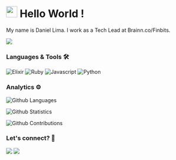 # <h1><img src="https://emojis.slackmojis.com/emojis/images/1531849430/4246/blob-sunglasses.gif?1531849430" width="30"/> Hello World ! </h1>

My name is Daniel Lima. I work as a Tech Lead at Brainn.co/Finbits.

![](http://estruyf-github.azurewebsites.net/api/VisitorHit?user=Danielwsx64&repo=Danielwsx64&countColorcountColor)

### Languages & Tools 🛠

![Elixir](https://img.shields.io/badge/-Elixir-05122A?style=flat&color=green)&nbsp;![Ruby](https://img.shields.io/badge/-Ruby-05122A?style=flat&color=green)&nbsp;![Javascript](https://img.shields.io/badge/-Javascript-05122A?style=flat&color=green)&nbsp;![Python](https://img.shields.io/badge/-Python-05122A?style=flat&color=green)&nbsp;

### Analytics ⚙️

![Github Languages](https://github-readme-stats.vercel.app/api/top-langs/?username=Danielwsx64&layout=compact&count_private=true)

![Github Statistics](https://github-readme-stats.vercel.app/api/?username=Danielwsx64&count_private=true&show_icons=true)

![Github Contributions](https://github-readme-streak-stats.herokuapp.com/?user=Danielwsx64&hide_border=true)

### Let's connect? 🤝

<p align="left">
<a href="https://www.linkedin.com/in/danielwsl/"><img src="https://img.shields.io/badge/-LinkedIn-0077B5?style=flat&logo=Linkedin&logoColor=white"/></a>
<a href="https://hex.pm/users/danielwsx64/"><img src="https://img.shields.io/badge/Hex.pm-danielwsx64-blueviolet?logo=elixir"/></a>
</p>

